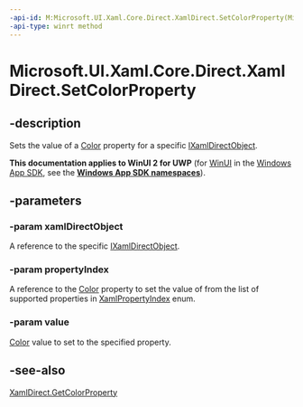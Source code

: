 ```yaml
---
-api-id: M:Microsoft.UI.Xaml.Core.Direct.XamlDirect.SetColorProperty(Microsoft.UI.Xaml.Core.Direct.IXamlDirectObject,Microsoft.UI.Xaml.Core.Direct.XamlPropertyIndex,Windows.UI.Color)
-api-type: winrt method
---
```


<!-- Method syntax.
public void XamlDirect.SetColorProperty(IXamlDirectObject xamlDirectObject, XamlPropertyIndex propertyIndex, Color value)
-->

# Microsoft.UI.Xaml.Core.Direct.XamlDirect.SetColorProperty

## -description
Sets the value of a [Color](/uwp/api/windows.ui.color) property for a specific [IXamlDirectObject](ixamldirectobject.md).

**This documentation applies to WinUI 2 for UWP** (for [WinUI](/windows/apps/winui/winui3/) in the [Windows App SDK](/windows/apps/windows-app-sdk/), see the **[Windows App SDK namespaces](/windows/windows-app-sdk/api/winrt/)**).

## -parameters
### -param xamlDirectObject
A reference to the specific [IXamlDirectObject](ixamldirectobject.md).

### -param propertyIndex
A reference to the [Color](/uwp/api/windows.ui.color) property to set the value of from the list of supported properties in [XamlPropertyIndex](xamlpropertyindex.md) enum.

### -param value
[Color](/uwp/api/windows.ui.color) value to set to the specified property.

## -see-also
[XamlDirect.GetColorProperty](xamldirect_getcolorproperty_554635539.md)
